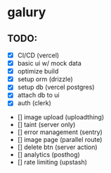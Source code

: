 # galury

## TODO:

- [x] CI/CD (vercel)
- [x] basic ui w/ mock data
- [x] optimize build
- [x] setup orm (drizzle)
- [x] setup db (vercel postgres)
- [x] attach db to ui
- [x] auth (clerk)
- [] image upload (uploadthing)
- [] taint (server only)
- [] error management (sentry)
- [] image page (parallel route)
- [] delete btn (server action)
- [] analytics (posthog)
- [] rate limiting (upstash)
